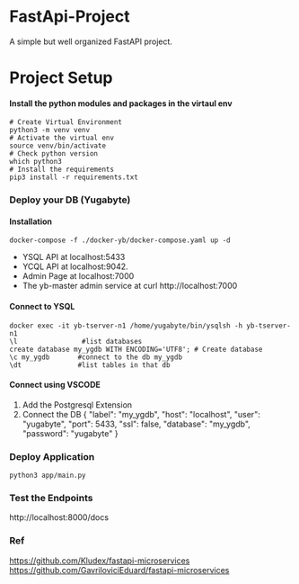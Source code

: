 # FastApi-Project
A simple but well organized FastAPI project.

# Project Setup
#### Install the python modules and packages in the virtaul env
```
# Create Virtual Environment
python3 -m venv venv
# Activate the virtual env
source venv/bin/activate
# Check python version
which python3
# Install the requirements
pip3 install -r requirements.txt 
```
### Deploy your DB (Yugabyte)
#### Installation 
```
docker-compose -f ./docker-yb/docker-compose.yaml up -d
```
- YSQL API at localhost:5433 
- YCQL API at localhost:9042. 
- Admin Page at localhost:7000
- The yb-master admin service at 
  curl http://localhost:7000

#### Connect to YSQL
```
docker exec -it yb-tserver-n1 /home/yugabyte/bin/ysqlsh -h yb-tserver-n1
\l    			  #list databases
create database my_ygdb WITH ENCODING='UTF8'; # Create database
\c my_ygdb       #connect to the db my_ygdb
\dt  			 #list tables in that db
```
#### Connect using VSCODE
1. Add the Postgresql Extension
2. Connect the DB
    {
    "label": "my_ygdb",
    "host": "localhost",
    "user": "yugabyte",
    "port": 5433,
    "ssl": false,
    "database": "my_ygdb",
    "password": "yugabyte"
    }

### Deploy Application
```
python3 app/main.py
```

### Test the Endpoints
http://localhost:8000/docs



### Ref
https://github.com/Kludex/fastapi-microservices
https://github.com/GavriloviciEduard/fastapi-microservices
